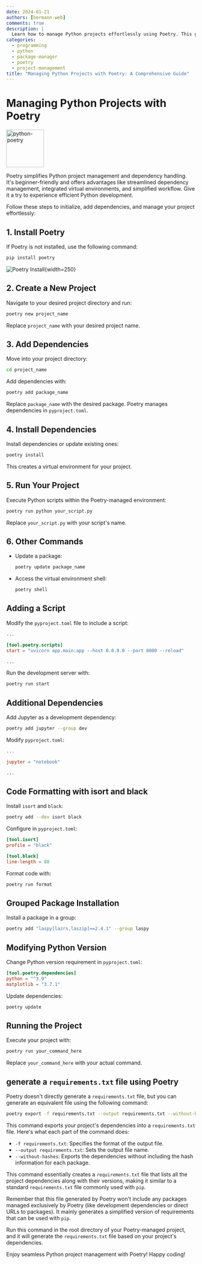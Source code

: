 ```yaml
---
date: 2024-01-21
authors: [hermann-web]
comments: true
description: |
  Learn how to manage Python projects effortlessly using Poetry. This guide provides step-by-step instructions for installation, project initialization, dependency management, script addition, code formatting, and more. Explore the power of Poetry for streamlined Python development.
categories:
  - programming
  - python
  - package-manager
  - poetry
  - project-management
title: "Managing Python Projects with Poetry: A Comprehensive Guide"
---
```


# Managing Python Projects with Poetry

<div class="float-img-container float-img-left">
  <a title="python-poetry authors, Sébastien Eustace, MIT License &lt;https://github.com/python-poetry/poetry/blob/main/LICENSE&gt;, via Github" href="https://python-poetry.org/"><img width="100" alt="python-poetry" src="https://python-poetry.org/images/logo-origami.svg"></a>
</div>

Poetry simplifies Python project management and dependency handling. It's beginner-friendly and offers advantages like streamlined dependency management, integrated virtual environments, and simplified workflow. Give it a try to experience efficient Python development.

Follow these steps to initialize, add dependencies, and manage your project effortlessly:

## 1. Install Poetry

If Poetry is not installed, use the following command:

```bash
pip install poetry
```

<!-- more -->

![Poetry Install](https://raw.githubusercontent.com/python-poetry/poetry/master/assets/install.gif){width=250}

## 2. Create a New Project

Navigate to your desired project directory and run:

```bash
poetry new project_name
```

Replace `project_name` with your desired project name.

## 3. Add Dependencies

Move into your project directory:

```bash
cd project_name
```

Add dependencies with:

```bash
poetry add package_name
```

Replace `package_name` with the desired package. Poetry manages dependencies in `pyproject.toml`.

## 4. Install Dependencies

Install dependencies or update existing ones:

```bash
poetry install
```

This creates a virtual environment for your project.

## 5. Run Your Project

Execute Python scripts within the Poetry-managed environment:

```bash
poetry run python your_script.py
```

Replace `your_script.py` with your script's name.

## 6. Other Commands

- Update a package:

  ```bash
  poetry update package_name
  ```

- Access the virtual environment shell:

  ```bash
  poetry shell
  ```

## Adding a Script

Modify the `pyproject.toml` file to include a script:

```toml
...

[tool.poetry.scripts]
start = "uvicorn app.main:app --host 0.0.0.0 --port 8000 --reload"

...
```

Run the development server with:

```bash
poetry run start
```

## Additional Dependencies

Add Jupyter as a development dependency:

```bash
poetry add jupyter --group dev
```

Modify `pyproject.toml`:

```toml
...

jupyter = "notebook"

...
```

## Code Formatting with isort and black

Install `isort` and `black`:

```bash
poetry add --dev isort black
```

Configure in `pyproject.toml`:

```toml
[tool.isort]
profile = "black"

[tool.black]
line-length = 88
```

Format code with:

```bash
poetry run format
```

## Grouped Package Installation

Install a package in a group:

```bash
poetry add "laspy[lazrs,laszip]==2.4.1" --group laspy
```

## Modifying Python Version

Change Python version requirement in `pyproject.toml`:

```toml
[tool.poetry.dependencies]
python = "^3.9"
matplotlib = "3.7.1"
```

Update dependencies:

```bash
poetry update
```

## Running the Project

Execute your project with:

```bash
poetry run your_command_here
```

Replace `your_command_here` with your actual command.

## generate a `requirements.txt` file using Poetry

Poetry doesn't directly generate a `requirements.txt` file, but you can generate an equivalent file using the following command:

```bash
poetry export -f requirements.txt --output requirements.txt --without-hashes
```

This command exports your project's dependencies into a `requirements.txt` file. Here's what each part of the command does:

- `-f requirements.txt`: Specifies the format of the output file.
- `--output requirements.txt`: Sets the output file name.
- `--without-hashes`: Exports the dependencies without including the hash information for each package.

This command essentially creates a `requirements.txt` file that lists all the project dependencies along with their versions, making it similar to a standard `requirements.txt` file commonly used with `pip`.

Remember that this file generated by Poetry won't include any packages managed exclusively by Poetry (like development dependencies or direct URLs to packages). It mainly generates a simplified version of requirements that can be used with `pip`.

Run this command in the root directory of your Poetry-managed project, and it will generate the `requirements.txt` file based on your project's dependencies.

Enjoy seamless Python project management with Poetry! Happy coding!
